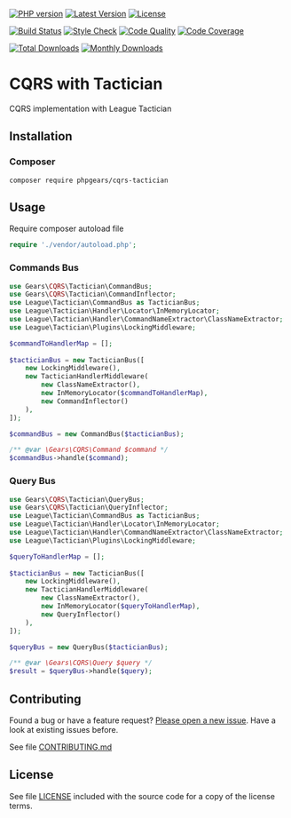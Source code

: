 [![PHP version](https://img.shields.io/badge/PHP-%3E%3D7.1-8892BF.svg?style=flat-square)](http://php.net)
[![Latest Version](https://img.shields.io/packagist/v/phpgears/cqrs-tactician.svg?style=flat-square)](https://packagist.org/packages/phpgears/cqrs-tactician)
[![License](https://img.shields.io/github/license/phpgears/cqrs-tactician.svg?style=flat-square)](https://github.com/phpgears/cqrs-tactician/blob/master/LICENSE)

[![Build Status](https://img.shields.io/travis/phpgears/cqrs-tactician.svg?style=flat-square)](https://travis-ci.org/phpgears/cqrs-tactician)
[![Style Check](https://styleci.io/repos/150868308/shield)](https://styleci.io/repos/150868308)
[![Code Quality](https://img.shields.io/scrutinizer/g/phpgears/cqrs-tactician.svg?style=flat-square)](https://scrutinizer-ci.com/g/phpgears/cqrs-tactician)
[![Code Coverage](https://img.shields.io/coveralls/phpgears/cqrs-tactician.svg?style=flat-square)](https://coveralls.io/github/phpgears/cqrs-tactician)

[![Total Downloads](https://img.shields.io/packagist/dt/phpgears/cqrs-tactician.svg?style=flat-square)](https://packagist.org/packages/phpgears/cqrs-tactician/stats)
[![Monthly Downloads](https://img.shields.io/packagist/dm/phpgears/cqrs-tactician.svg?style=flat-square)](https://packagist.org/packages/phpgears/cqrs-tactician/stats)

# CQRS with Tactician

CQRS implementation with League Tactician

## Installation

### Composer

```
composer require phpgears/cqrs-tactician
```

## Usage

Require composer autoload file

```php
require './vendor/autoload.php';
```

### Commands Bus

```php
use Gears\CQRS\Tactician\CommandBus;
use Gears\CQRS\Tactician\CommandInflector;
use League\Tactician\CommandBus as TacticianBus;
use League\Tactician\Handler\Locator\InMemoryLocator;
use League\Tactician\Handler\CommandNameExtractor\ClassNameExtractor;
use League\Tactician\Plugins\LockingMiddleware;

$commandToHandlerMap = [];
        
$tacticianBus = new TacticianBus([
    new LockingMiddleware(),
    new TacticianHandlerMiddleware(
        new ClassNameExtractor(),
        new InMemoryLocator($commandToHandlerMap),
        new CommandInflector()
    ),
]);

$commandBus = new CommandBus($tacticianBus);

/** @var \Gears\CQRS\Command $command */
$commandBus->handle($command);
```

### Query Bus

```php
use Gears\CQRS\Tactician\QueryBus;
use Gears\CQRS\Tactician\QueryInflector;
use League\Tactician\CommandBus as TacticianBus;
use League\Tactician\Handler\Locator\InMemoryLocator;
use League\Tactician\Handler\CommandNameExtractor\ClassNameExtractor;
use League\Tactician\Plugins\LockingMiddleware;

$queryToHandlerMap = [];
        
$tacticianBus = new TacticianBus([
    new LockingMiddleware(),
    new TacticianHandlerMiddleware(
        new ClassNameExtractor(),
        new InMemoryLocator($queryToHandlerMap),
        new QueryInflector()
    ),
]);

$queryBus = new QueryBus($tacticianBus);

/** @var \Gears\CQRS\Query $query */
$result = $queryBus->handle($query);
```

## Contributing

Found a bug or have a feature request? [Please open a new issue](https://github.com/phpgears/cqrs-tactician/issues). Have a look at existing issues before.

See file [CONTRIBUTING.md](https://github.com/phpgears/cqrs-tactician/blob/master/CONTRIBUTING.md)

## License

See file [LICENSE](https://github.com/phpgears/cqrs-tactician/blob/master/LICENSE) included with the source code for a copy of the license terms.
